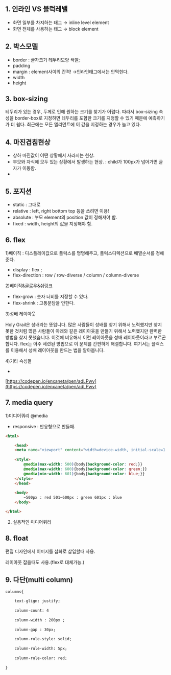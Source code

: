 ## 1. 인라인 VS 블럭레밸

- 화면 일부를 차지하는 태그 → inline level element
- 화면 전체를 사용하는 태그 → block element

## 2. 박스모델

- border : 글자크기 테두리모양 색깔;
- padding
- margin : element사이의 간격! →인라인태그에서는 안먹힌다.
- width
- height

## 3. box-sizing

테두리가 있는 경우, 두께로 인해 원하는 크기를 찾기가 어렵다. 따라서 box-sizing 속성을 border-box로 지정하면 테두리를 포함한 크기를 지정할 수 있기 때문에 예측하기가 더 쉽다. 최근에는 모든 엘리먼트에 이 값을 지정하는 경우가 늘고 있다.

## 4. 마진겹침현상

- 상하 마진값이 어떤 상황에서 사라지는 현상.
- 부모와 자식에 모두 있는 상황에서 발생하는 현상. : child가 100px가 넘어가면 글자가 이동함.
- 

## 5. 포지션

- static : 그대로
- relative : left, right bottom top 등을 쓰려면 이용!
- absolute : 부모 element의 position 값이 정해져야 함.
- fixed : width, height의 값을 지정해야 함.

## 6. flex

1)베이직 : 디스플레이값으로 플럭스를 명명해주고, 플럭스디렉션으로 배열순서를 정해준다.

- display : flex ;
- flex-direction : row / row-diverse / column / column-diverse

2)베이직&글로우&쉬링크

- flex-grow : 숫자 너비를 지정할 수 있다.
- flex-shrink : 고통분담을 안한다.

3)성배 레이아웃

Holy Grail은 성배라는 뜻입니다. 많은 사람들이 성배를 찾기 위해서 노력했지만 찾지 못한 것처럼 많은 사람들이 아래와 같은 레이아웃을 만들기 위해서 노력했지만 완벽한 방법을 찾지 못했습니다. 이것에 비유해서 이런 레이아웃을 성배 레이아웃이라고 부르곤 합니다. flex는 아주 세련된 방법으로 이 문제를 간편하게 해결합니다. 여기서는 플랙스를 이용해서 성배 레이아웃을 만드는 법을 알아봅니다. 

4)기타 속성들

- 

[https://codepen.io/enxaneta/pen/adLPwv](https://codepen.io/enxaneta/pen/adLPwv)

## 7. media query

1)미디어쿼리 @media

- responsive : 반응형으로 만들때.

```html
<html>

	<head>
	<meta name="viewport" content="width=device-width, initial-scale=1.0">
	
	<style>
		@media(max-width: 500){body{background-color: red;}}
		@media(max-width: 600){body{background-color: green;}}
		@media(min-width: 601){body{background-color: blue;}}
	</style>
	</head>
	
	<body>
		~500px : red 501~600px : green 601px : blue
	</body>

</html>
```

2) 실용적인 미디어쿼리

## 8. float

편집 디자인에서 이미지를 삽화로 삽입할때 사용.

레이아웃 잡을때도 사용.(flex로 대체가능.)

## 9. 다단(multi column)

```html
columns{

	text-glign: justify;
	
	column-count: 4
	
	column-width : 200px ;
	
	column-gap : 30px;
	
	column-rule-style: solid;
	
	column-rule-width: 5px;
	
	column-rule-color: red;
	
}
```